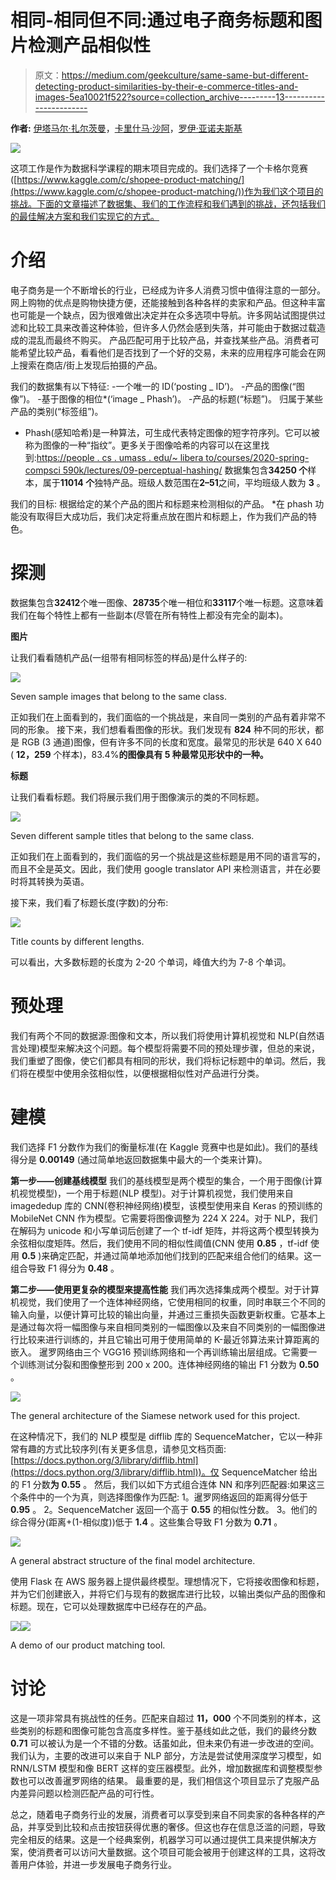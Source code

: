 # 相同-相同但不同:通过电子商务标题和图片检测产品相似性

> 原文：<https://medium.com/geekculture/same-same-but-different-detecting-product-similarities-by-their-e-commerce-titles-and-images-5ea10021f522?source=collection_archive---------13----------------------->

**作者:** [伊塔马尔·扎尔茨曼](https://www.linkedin.com/in/itamar-zaltsman/)，[卡里什马·沙阿](https://www.linkedin.com/in/karishma-shah-7b1b1786/)，[罗伊·亚诺夫斯基](https://www.linkedin.com/in/roy-yanovski/)

![](img/bfd231b1dce8e05a2f3c00f48558f6b9.png)

这项工作是作为数据科学课程的期末项目完成的。我们选择了一个卡格尔竞赛([https://www.kaggle.com/c/shopee-product-matching/](https://www.kaggle.com/c/shopee-product-matching/))作为我们这个项目的挑战。下面的文章描述了数据集、我们的工作流程和我们遇到的挑战，还包括我们的最佳解决方案和我们实现它的方式。

# 介绍

电子商务是一个不断增长的行业，已经成为许多人消费习惯中值得注意的一部分。网上购物的优点是购物快捷方便，还能接触到各种各样的卖家和产品。但这种丰富也可能是一个缺点，因为很难做出决定并在众多选项中导航。许多网站试图提供过滤和比较工具来改善这种体验，但许多人仍然会感到失落，并可能由于数据过载造成的混乱而最终不购买。
产品匹配可用于比较产品，并查找某些产品。消费者可能希望比较产品，看看他们是否找到了一个好的交易，未来的应用程序可能会在网上搜索在商店/街上发现后拍摄的产品。

我们的数据集有以下特征:
-一个唯一的 ID(‘posting _ ID’)。
-产品的图像(“图像”)。
-基于图像的相位*(‘image _ Phash’)。
-产品的标题(“标题”)。
归属于某些产品的类别(“标签组”)。
* Phash(感知哈希)是一种算法，可生成代表特定图像的短字符序列。它可以被称为图像的一种“指纹”。更多关于图像哈希的内容可以在这里找到:[https://people . cs . umass . edu/~ libera to/courses/2020-spring-compsci 590k/lectures/09-perceptual-hashing/](https://people.cs.umass.edu/~liberato/courses/2020-spring-compsci590k/lectures/09-perceptual-hashing/)
数据集包含**34250 个**样本，属于**11014 个**独特产品。班级人数范围在**2–51**之间，平均班级人数为 **3** 。

我们的目标:
根据给定的某个产品的图片和标题来检测相似的产品。
*在 phash 功能没有取得巨大成功后，我们决定将重点放在图片和标题上，作为我们产品的特色。

# 探测

数据集包含**32412**个唯一图像、**28735**个唯一相位和**33117**个唯一标题。这意味着我们在每个特性上都有一些副本(尽管在所有特性上都没有完全的副本)。

**图片**

让我们看看随机产品(一组带有相同标签的样品)是什么样子的:

![](img/8c9f4b59e9c7cfdceedf01b10689a6e2.png)

Seven sample images that belong to the same class.

正如我们在上面看到的，我们面临的一个挑战是，来自同一类别的产品有着非常不同的形象。
接下来，我们想看看图像的形状。我们发现有 **824** 种不同的形状，都是 RGB (3 通道)图像，但有许多不同的长度和宽度。最常见的形状是 640 X 640 ( **12，259** 个样本)，83.4%**的图像具有 5 种最常见形状中的一种。**

**标题**

让我们看看标题。我们将展示我们用于图像演示的类的不同标题。

![](img/36547b33ed6c3e966ffe680c40f3e46f.png)

Seven different sample titles that belong to the same class.

正如我们在上面看到的，我们面临的另一个挑战是这些标题是用不同的语言写的，而且不全是英文。因此，我们使用 google translator API 来检测语言，并在必要时将其转换为英语。

接下来，我们看了标题长度(字数)的分布:

![](img/30b01c3cbec50ba8ebeb7c4fe855f249.png)

Title counts by different lengths.

可以看出，大多数标题的长度为 2-20 个单词，峰值大约为 7-8 个单词。

# 预处理

我们有两个不同的数据源:图像和文本，所以我们将使用计算机视觉和 NLP(自然语言处理)模型来解决这个问题。每个模型将需要不同的预处理步骤，但总的来说，我们重塑了图像，使它们都具有相同的形状，我们将标记标题中的单词。然后，我们将在模型中使用余弦相似性，以便根据相似性对产品进行分类。

# 建模

我们选择 F1 分数作为我们的衡量标准(在 Kaggle 竞赛中也是如此)。我们的基线得分是 **0.00149** (通过简单地返回数据集中最大的一个类来计算)。

**第一步——创建基线模型**
我们的基线模型是两个模型的集合，一个用于图像(计算机视觉模型)，一个用于标题(NLP 模型)。对于计算机视觉，我们使用来自 imagededup 库的 CNN(卷积神经网络)模型，该模型使用来自 Keras 的预训练的 MobileNet CNN 作为模型。它需要将图像调整为 224 X 224。对于 NLP，我们在解码为 unicode 和小写单词后创建了一个 tf-idf 矩阵，并将这两个模型转换为余弦相似度矩阵。然后，我们使用不同的相似性阈值(CNN 使用 **0.85** ，tf-idf 使用 **0.5** )来确定匹配，并通过简单地添加他们找到的匹配来组合他们的结果。这一组合导致 F1 得分为 **0.48** 。

**第二步——使用更复杂的模型来提高性能**
我们再次选择集成两个模型。对于计算机视觉，我们使用了一个连体神经网络，它使用相同的权重，同时串联三个不同的输入向量，以便计算可比较的输出向量，并通过三重损失函数更新权重。它基本上是通过每次将一幅图像与来自相同类别的一幅图像以及来自不同类别的一幅图像进行比较来进行训练的，并且它输出可用于使用简单的 K-最近邻算法来计算距离的嵌入。
暹罗网络由三个 VGG16 预训练网络和一个再训练输出层组成。它需要一个训练测试分裂和图像整形到 200 x 200。连体神经网络的输出 F1 分数为 **0.50** 。

![](img/2d610d228d50196fc3311d3ded87e258.png)

The general architecture of the Siamese network used for this project.

在这种情况下，我们的 NLP 模型是 difflib 库的 SequenceMatcher，它以一种非常有趣的方式比较序列(有关更多信息，请参见文档页面:[https://docs.python.org/3/library/difflib.html](https://docs.python.org/3/library/difflib.html))。仅 SequenceMatcher 给出的 F1 分数**为 0.55** 。
然后，我们以如下方式组合连体 NN 和序列匹配器:如果这三个条件中的一个为真，则选择图像作为匹配:
1。暹罗网络返回的距离得分低于 **0.95** 。
2。SequenceMatcher 返回一个高于 **0.55** 的相似性分数。
3。他们的综合得分(距离+(1-相似度))低于 **1.4** 。这些集合导致 F1 分数为 **0.71** 。

![](img/1ef4d01140a3bced32b1d0b415431cd1.png)

A general abstract structure of the final model architecture.

使用 Flask 在 AWS 服务器上提供最终模型。理想情况下，它将接收图像和标题，并为它们创建嵌入，并将它们与现有的数据库进行比较，以输出类似产品的图像和标题。现在，它可以处理数据库中已经存在的产品。

![](img/a503a3e62fd0e9f2282b685b490982a3.png)![](img/d67ad854c0adda597deb19a2b71e2c98.png)

A demo of our product matching tool.

# 讨论

这是一项非常具有挑战性的任务。匹配来自超过 **11，000** 个不同类别的样本，这些类别的标题和图像可能包含高度多样性。鉴于基线如此之低，我们的最终分数 **0.71** 可以被认为是一个不错的分数。话虽如此，但未来仍有进一步改进的空间。我们认为，主要的改进可以来自于 NLP 部分，方法是尝试使用深度学习模型，如 RNN/LSTM 模型和像 BERT 这样的变压器模型。此外，增加数据库和调整模型参数也可以改善暹罗网络的结果。
最重要的是，我们相信这个项目显示了克服产品内差异问题以检测匹配产品的可行性。

总之，随着电子商务行业的发展，消费者可以享受到来自不同卖家的各种各样的产品，并享受到比较和点击按钮获得优惠的奢侈。但这也存在信息泛滥的问题，导致完全相反的结果。这是一个经典案例，机器学习可以通过提供工具来提供解决方案，使消费者可以访问大量数据。这个项目可能会被用于创建这样的工具，这将改善用户体验，并进一步发展电子商务行业。